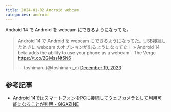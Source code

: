 ```yaml
---
title: 2024-01-02 Android webcam
categories: android
---
```


Android 14 で Android を webcam にできるようになってた。

<blockquote class="twitter-tweet"><p lang="ja" dir="ltr">Android 14 で Android を webcam にできるようになってた。USB接続したときに webcam のオプションが出るようになってた！ » Android 14 beta adds the ability to use your phone as a webcam - The Verge <a href="https://t.co/2GMssNt5N6">https://t.co/2GMssNt5N6</a></p>&mdash; toshimaru (@toshimaru_e) <a href="https://twitter.com/toshimaru_e/status/1736961094475006208?ref_src=twsrc%5Etfw">December 19, 2023</a></blockquote> <script async src="https://platform.twitter.com/widgets.js" charset="utf-8"></script>

## 参考記事

- [Android 14ではスマートフォンをPCに接続してウェブカメラとして利用可能になることが判明 - GIGAZINE](https://gigazine.net/news/20230922-android-14-pixel-smartphone-webcam/)
